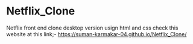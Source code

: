 # Netflix_Clone
Netflix front end clone desktop version usign html and css
check this website at this link;-   https://suman-karmakar-04.github.io/Netflix_Clone/
